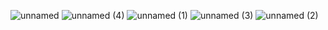 
 ![unnamed](https://github.com/user-attachments/assets/b24dabcb-b82d-4e4c-8498-e6290147015a)
![unnamed (4)](https://github.com/user-attachments/assets/8b2d161e-22df-4b40-a887-e547ee723632)
![unnamed (1)](https://github.com/user-attachments/assets/980a7b0d-55ae-4a82-85c9-03147d33f169)
![unnamed (3)](https://github.com/user-attachments/assets/ec9746ef-f530-4813-99af-1de5080a0a24)
![unnamed (2)](https://github.com/user-attachments/assets/82ff4afd-0069-4f0f-884c-d3336ce867a4)
